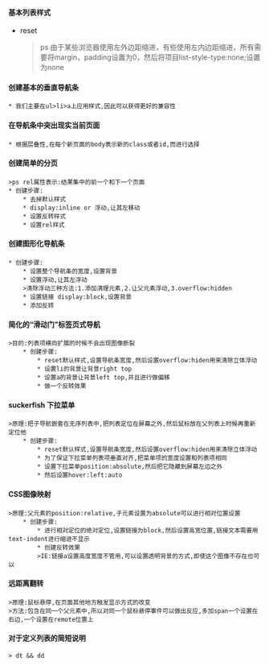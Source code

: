 #### 基本列表样式
* reset
    >ps 由于某些浏览器使用左外边距缩进，有些使用左内边距缩进，所有需要将margin，padding设置为0，然后将项目list-style-type:none;设置为none
#### 创建基本的垂直导航条
    * 我们主要在ul>li>a上应用样式,因此可以获得更好的兼容性
#### 在导航条中突出现实当前页面
    * 根据层叠性,在每个新页面的body表示新的class或者id,而进行选择
#### 创建简单的分页
    >ps rel属性表示:结果集中的前一个和下一个页面
    * 创建步骤:
        * 去掉默认样式
        * display:inline or 浮动,让其左移动
        * 设置反转样式
        * 设置rel样式
#### 创建图形化导航条
    * 创建步骤:
        * 设置整个导航条的宽度,设置背景
        * 设置浮动,让其左浮动
        >清除浮动三种方法:1.添加清理元素,2.让父元素浮动,3.overflow:hidden
        * 设置链接 display:block,设置背景
        * 添加反转
#### 简化的“滑动门”标签页式导航
    >目的:列表项横向扩展的时候不会出现图像断裂
        * 创建步骤:
            * reset默认样式,设置导航条宽度,然后设置overflow:hiden用来清除立体浮动
            * 设置li的背景让背景right top
            * 设置a的背景让背景left top,并且进行做偏移
            * 做一个反转效果
#### suckerfish 下拉菜单
    >原理:把子导航嵌套在无序列表中,把列表定位在屏幕之外,然后鼠标放在父列表上时候再重新定位他
        * 创建步骤:
            * reset默认样式,设置导航条宽度,然后设置overflow:hiden用来清除立体浮动
            * 为了保证下拉菜单列表项垂直对齐,把菜单项的宽度设置和列表项相同
            * 设置下拉菜单position:absolute,然后把它隐藏到屏幕左边之外
            * 然后设置hover:left:auto
#### CSS图像映射
    >原理:父元素的position:relative,子元素设置为absolute可以进行相对位置设置
        * 创建步骤:
            * 进行相对定位的绝对定位,设置链接为block,然后设置高宽位置,链接文本需要用text-indent进行缩进不显示
            * 创建反转效果
            >IE:链接a设置高度宽度不管用,可以设置透明背景的方式,即使这个图像不存在也可以
            
#### 远距离翻转
    >原理:鼠标悬停,在页面其他地方触发显示方式的改变
    >方法:包含在同一个父元素中,所以对同一个鼠标悬停事件可以做出反应,多加span一个设置在右边,一个设置在remote位置上
#### 对于定义列表的简短说明
    > dt && dd
    